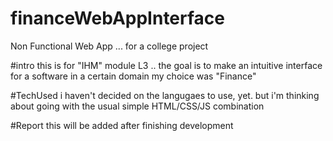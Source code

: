 # financeWebAppInterface
Non Functional Web App ... for a college project

#intro
this is for "IHM" module L3 ..
the goal is to make an intuitive interface for a software in a certain domain
my choice was "Finance"

#TechUsed
i haven't decided on the langugaes to use, yet. 
but i'm thinking about going with the usual simple HTML/CSS/JS combination 

#Report
this will be added after finishing development 

